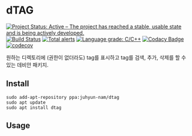 # dTAG

[![Project Status: Active – The project has reached a stable, usable state and is being actively developed.](https://www.repostatus.org/badges/latest/active.svg)](https://www.repostatus.org/#active)
[![Build Status](https://travis-ci.org/juhyun-nam/dTAG.svg?branch=master)](https://travis-ci.org/juhyun-nam/dTAG)
[![Total alerts](https://img.shields.io/lgtm/alerts/g/juhyun-nam/dTAG.svg?logo=lgtm&logoWidth=18)](https://lgtm.com/projects/g/juhyun-nam/dTAG/alerts/)
[![Language grade: C/C++](https://img.shields.io/lgtm/grade/cpp/g/juhyun-nam/dTAG.svg?logo=lgtm&logoWidth=18)](https://lgtm.com/projects/g/juhyun-nam/dTAG/context:cpp)
[![Codacy Badge](https://api.codacy.com/project/badge/Grade/86c86bcb8c88464c826c25209f897ffa)](https://app.codacy.com/manual/juhyun-nam/dTAG?utm_source=github.com&utm_medium=referral&utm_content=juhyun-nam/dTAG&utm_campaign=Badge_Grade_Dashboard)
[![codecov](https://codecov.io/gh/juhyun-nam/dTAG/branch/master/graph/badge.svg)](https://codecov.io/gh/juhyun-nam/dTAG)

원하는 디렉토리에 (권한이 없더라도) tag를 표시하고 tag를 검색, 추가, 삭제를 할 수 있는 데비안 패키지.

## Install

```
sudo add-apt-repository ppa:juhyun-nam/dtag
sudo apt update
sudo apt install dtag
```

## Usage
